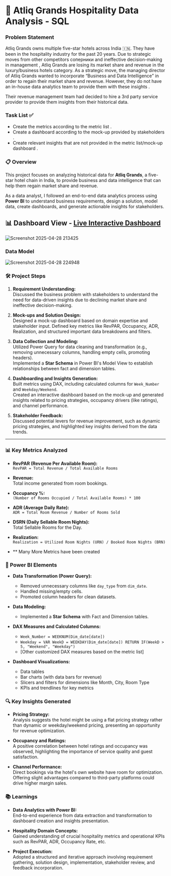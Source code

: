 # 🏨 Atliq Grands Hospitality Data Analysis - SQL

### Problem Statement 

Atliq Grands owns multiple five-star hotels across India 🇮🇳. They have been in the hospitality industry for the past 20 years. Due to strategic moves from other competitors  соперники and ineffective decision-making in management , Atliq Grands are losing its market share  and revenue in the luxury/business hotels category. As a strategic move, the managing director of Atliq Grands wanted to incorporate “Business and Data Intelligence”  in order to regain their market share and revenue. However, they do not have an in-house data analytics team to provide them with these insights .

Their revenue management team  had decided to hire a 3rd party service provider to provide them insights from their historical data.

### Task List ✅

- Create the metrics according to the metric list .
- Create a dashboard according to the mock-up provided by stakeholders .
- Create relevant insights that are not provided in the metric list/mock-up dashboard .
  
### 📋 Overview

This project focuses on analyzing historical data for **Atliq Grands**, a five-star hotel chain in India, to provide business and data intelligence that can help them regain market share and revenue. 

As a data analyst, I followed an end-to-end data analytics process using **Power BI** to understand business requirements, design a solution, model data, create dashboards, and generate actionable insights for stakeholders.

## 📊 Dashboard View - [Live Interactive Dashboard](https://app.powerbi.com/view?r=eyJrIjoiOGJlM2YwY2QtOWExOS00OTM1LWE5ODItZTQ3YjAzZGM4ZDBjIiwidCI6IjU2MGY2MzA2LWZiZjItNGJhYy1hZTllLWQyMTQ4YzU5OTNiNyJ9)

![Screenshot 2025-04-28 213425](https://github.com/user-attachments/assets/cf64a9e6-b520-4d65-baa9-562eef199cc2)

### Data Model 

![Screenshot 2025-04-28 224948](https://github.com/user-attachments/assets/a84e6d6d-c901-4447-b5d8-21b2abc362c3)

### 🛠️ Project Steps

1. **Requirement Understanding:**  
   Discussed the business problem with stakeholders to understand the need for data-driven insights due to declining market share and ineffective decision-making.

2. **Mock-ups and Solution Design:**  
   Designed a mock-up dashboard based on domain expertise and stakeholder input. Defined key metrics like RevPAR, Occupancy, ADR, Realization, and structured important data breakdowns and filters.

3. **Data Collection and Modeling:**  
   Utilized Power Query for data cleaning and transformation (e.g., removing unnecessary columns, handling empty cells, promoting headers).  
   Implemented a **Star Schema** in Power BI's Model View to establish relationships between fact and dimension tables.

4. **Dashboarding and Insights Generation:**  
   Built metrics using DAX, including calculated columns for `Week_Number` and `Weekday/Weekend`.  
   Created an interactive dashboard based on the mock-up and generated insights related to pricing strategies, occupancy drivers (like ratings), and channel performance.

5. **Stakeholder Feedback:**  
   Discussed potential levers for revenue improvement, such as dynamic pricing strategies, and highlighted key insights derived from the data trends.

---

### 📊 Key Metrics Analyzed

- **RevPAR (Revenue Per Available Room):**  
  `RevPAR = Total Revenue / Total Available Rooms`
  
- **Revenue:**  
  Total income generated from room bookings.

- **Occupancy %:**  
  `(Number of Rooms Occupied / Total Available Rooms) * 100`

- **ADR (Average Daily Rate):**  
  `ADR = Total Room Revenue / Number of Rooms Sold`

- **DSRN (Daily Sellable Room Nights):**  
  Total Sellable Rooms for the Day.

- **Realization:**  
  `Realization = Utilized Room Nights (URN) / Booked Room Nights (BRN)`

- ** Many More Metrics have been created


### 🧩 Power BI Elements

- **Data Transformation (Power Query):**
  - Removed unnecessary columns like `day_type` from `dim_date`.
  - Handled missing/empty cells.
  - Promoted column headers for clean datasets.

- **Data Modeling:**
  - Implemented a **Star Schema** with Fact and Dimension tables.

- **DAX Measures and Calculated Columns:**
  - `Week_Number = WEEKNUM(Dim_date[date])`
  - `Weekday = VAR WeekD = WEEKDAY(Dim_date[date]) RETURN IF(WeekD > 5, "Weekend", "Weekday")`
  - [Other customized DAX measures based on the metric list]

- **Dashboard Visualizations:**
  - Data tables
  - Bar charts (with data bars for revenue)
  - Slicers and filters for dimensions like Month, City, Room Type
  - KPIs and trendlines for key metrics



### 🔍 Key Insights Generated

- **Pricing Strategy:**  
  Analysis suggests the hotel might be using a flat pricing strategy rather than dynamic or weekday/weekend pricing, presenting an opportunity for revenue optimization.

- **Occupancy and Ratings:**  
  A positive correlation between hotel ratings and occupancy was observed, highlighting the importance of service quality and guest satisfaction.

- **Channel Performance:**  
  Direct bookings via the hotel's own website have room for optimization. Offering slight advantages compared to third-party platforms could drive higher margin sales.


### 📚 Learnings

- **Data Analytics with Power BI:**  
  End-to-end experience from data extraction and transformation to dashboard creation and insights presentation.

- **Hospitality Domain Concepts:**  
  Gained understanding of crucial hospitality metrics and operational KPIs such as RevPAR, ADR, Occupancy Rate, etc.

- **Project Execution:**  
  Adopted a structured and iterative approach involving requirement gathering, solution design, implementation, stakeholder review, and feedback incorporation.

